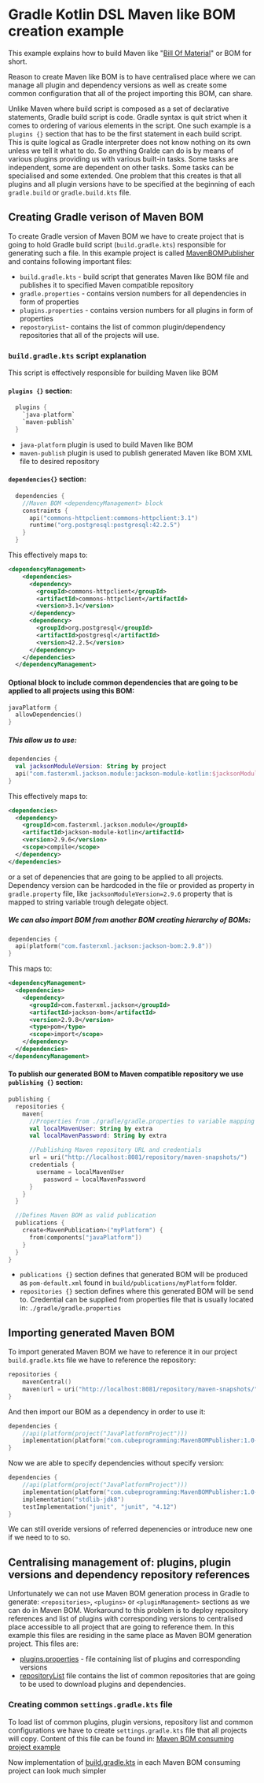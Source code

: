 # Gradle Kotlin DSL Maven like BOM creation example

This example explains how to build Maven like "[Bill Of Material](https://blog.sysco.no/ci-cd/building-gradle-bom/)" or BOM for short.

Reason to create Maven like BOM is to have centralised place where we can manage all plugin and dependency versions as well as create some common configuration that all of the project importing this BOM, can share.

Unlike Maven where build script is composed as a set of declarative statements, Gradle build script is code. Gradle syntax is quit strict when it comes to ordering of various elements in the script. One such example is a `plugins {}` section that has to be the first statement in each build script. This is quite logical as Gradle interpreter does not know nothing on its own unless we tell it what to do. So anything Gralde can do is by means of various plugins providing us with various built-in tasks. Some tasks are independent, some are dependent on other tasks. Some tasks can be specialised and some extended. One problem that this creates is that all plugins and all plugin versions have to be specified at the beginning of each `gradle.build` or `gradle.build.kts` file.

## Creating Gradle verison of Maven BOM

To create Gradle version of Maven BOM we have to create project that is going to hold Gradle build script (`build.gradle.kts`) responsible for generating such a file. In this example project is called [MavenBOMPublisher](https://github.com/cubeprogramming/GradleBOM/tree/master/MavenBOMPublisher) and contains following important files:

- `build.gradle.kts` - build script that generates Maven like BOM file and publishes it to specified Maven compatible repository
- `gradle.properties` - contains version numbers for all dependencies in form of properties
- `plugins.properties` - contains version numbers for all plugins in form of properties
- `repostoryList`- contains the list of common plugin/dependency repositories that all of the projects will use.

### `build.gradle.kts` script explanation

This script is effectively responsible for building Maven like BOM

#### `plugins {}` section:

```kotlin
  plugins {
    `java-platform`
    `maven-publish`
  }
```

- `java-platform` plugin is used to build Maven like BOM
- `maven-publish` plugin is used to publish generated Maven like BOM XML file to desired repository

#### `dependencies{}` section:

```kotlin
  dependencies {
    //Maven BOM <dependencyManagement> block
    constraints {
      api("commons-httpclient:commons-httpclient:3.1")
      runtime("org.postgresql:postgresql:42.2.5")
    }
  }
```

This effectively maps to:

```xml
<dependencyManagement>
    <dependencies>
      <dependency>
        <groupId>commons-httpclient</groupId>
        <artifactId>commons-httpclient</artifactId>
        <version>3.1</version>
      </dependency>
      <dependency>
        <groupId>org.postgresql</groupId>
        <artifactId>postgresql</artifactId>
        <version>42.2.5</version>
      </dependency>
    </dependencies>
  </dependencyManagement>
```

#### Optional block to include common dependencies that are going to be applied to all projects using this BOM:

```kotlin
javaPlatform {
  allowDependencies()
}
```

##### This allow us to use:

```kotlin
dependencies {
  val jacksonModuleVersion: String by project
  api("com.fasterxml.jackson.module:jackson-module-kotlin:$jacksonModuleVersion")
}
```

This effectively maps to:

```xml
<dependencies>
  <dependency>
    <groupId>com.fasterxml.jackson.module</groupId>
    <artifactId>jackson-module-kotlin</artifactId>
    <version>2.9.6</version>
    <scope>compile</scope>
  </dependency>
</dependencies>
```

or a set of depenencies that are going to be applied to all projects. Dependency version can be hardcoded in the file or provided as property in `gradle.property` file, like `jacksonModuleVersion=2.9.6` property that is mapped to string variable trough delegate object.

##### We can also import BOM from another BOM creating hierarchy of BOMs:

```kotlin
dependencies {
  api(platform("com.fasterxml.jackson:jackson-bom:2.9.8"))
}
```

This maps to:

```xml
<dependencyManagement>
  <dependencies>
    <dependency>
      <groupId>com.fasterxml.jackson</groupId>
      <artifactId>jackson-bom</artifactId>
      <version>2.9.8</version>
      <type>pom</type>
      <scope>import</scope>
    </dependency>
  </dependencies>
</dependencyManagement>
```

#### To publish our generated BOM to Maven compatible repository we use `publishing {}` section:

```kotlin
publishing {
  repositories {
    maven{
      //Properties from ./gradle/gradle.properties to variable mapping
      val localMavenUser: String by extra
      val localMavenPassword: String by extra

      //Publishing Maven repository URL and credentials
      url = uri("http://localhost:8081/repository/maven-snapshots/")
      credentials {
        username = localMavenUser
          password = localMavenPassword
      }
    }
  }

  //Defines Maven BOM as valid publication
  publications {
    create<MavenPublication>("myPlatform") {
      from(components["javaPlatform"])
    }
  }
}
```

- `publications {}` section defines that generated BOM will be produced as `pom-default.xml` found in `build/publications/myPlatform` folder.
- `repositories {}` section defines where this generated BOM will be send to. Credential can be supplied from properties file that is usually located in: `./gradle/gradle.properties`

## Importing generated Maven BOM

To import generated Maven BOM we have to reference it in our project `build.gradle.kts` file we have to reference the repository:

```kotlin
repositories {
    mavenCentral()
    maven(url = uri("http://localhost:8081/repository/maven-snapshots/"))
}
```

And then import our BOM as a dependency in order to use it:

```kotlin
dependencies {
    //api(platform(project("JavaPlatformProject")))
    implementation(platform("com.cubeprogramming:MavenBOMPublisher:1.0-SNAPSHOT"))
}
```

Now we are able to specify dependencies without specify version:

```kotlin
dependencies {
    //api(platform(project("JavaPlatformProject")))
    implementation(platform("com.cubeprogramming:MavenBOMPublisher:1.0-SNAPSHOT"))
    implementation("stdlib-jdk8")
    testImplementation("junit", "junit", "4.12")
}
```

We can still overide versions of referred depenencies or introduce new one if we need to to so.

## Centralising management of: plugins, plugin versions and dependency repository references

Unfortunately we can not use Maven BOM generation process in Gradle to generate: `<repositories>`, `<plugins>` or `<pluginManagement>` sections as we can do in Maven BOM. Workaround to this problem is to deploy repository references and list of plugins with corresponding versions to centralised place accessible to all project that are going to reference them. In this example this files are residing in the same place as Maven BOM generation project. This files are:

- [plugins.properties](https://github.com/cubeprogramming/GradleBOM/blob/master/MavenBOMPublisher/plugins.properties) - file containing list of plugins and corresponding versions
- [repositoryList](https://github.com/cubeprogramming/GradleBOM/blob/master/MavenBOMPublisher/repositoryList) file contains the list of common repositories that are going to be used to download plugins and dependencies.

### Creating common `settings.gradle.kts` file

To load list of common plugins, plugin versions, repository list and common configurations we have to create `settings.gradle.kts` file that all projects will copy. Content of this file can be found in: [Maven BOM consuming project example](https://github.com/cubeprogramming/GradleBOM/blob/master/BOMConsumingProject/settings.gradle.kts)

Now implementation of [build.gradle.kts](https://github.com/cubeprogramming/GradleBOM/blob/master/BOMConsumingProject/settings.gradle.kts) in each Maven BOM consuming project can look much simpler
